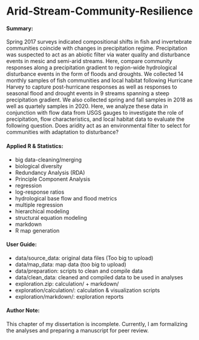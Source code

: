 # Arid-Stream-Community-Resilience

#### Summary:
Spring 2017 surveys indicated compositional shifts in fish and invertebrate communities coincide with changes in precipitation regime. Precipitation was suspected to act as an abiotic filter via water quality and disturbance events in mesic and semi-arid streams. Here, compare community responses along a precipitation gradient to region-wide hydrological disturbance events in the form of floods and droughts. We collected 14 monthly samples of fish communities and local habitat following Hurricane Harvey to capture post-hurricane responses as well as responses to seasonal flood and drought events in 9 streams spanning a steep precipitation gradient. We also collected spring and fall samples in 2018 as well as quartely samples in 2020. Here, we analyze these data in conjunction with flow data from USGS gauges to investigate the role of precipitation, flow characteristics, and local habitat data to evaluate the following question. Does aridity act as an environmental filter to select for communities with adaptation to disturbance?

#### Applied R & Statistics:
- big data-cleaning/merging
- biological diversity
- Redundancy Analysis (RDA)
- Principle Component Analysis
- regression
- log-response ratios
- hydrological base flow and flood metrics
- multiple regression
- hierarchical modeling
- structural equation modeling
- markdown
- R map generation

#### User Guide:
- data/source_data: original data files (Too big to upload)
- data/map_data: map data (too big to upload)
- data/preparation: scripts to clean and compile data
- data/clean_data: cleaned and compiled data to be used in analyses
- exploration.zip: calculation/ + markdown/
- exploration/calculation/: calculation & visualization scripts 
- exploration/markdown/: exploration reports

#### Author Note:
This chapter of my dissertation is incomplete. Currently, I am formalizing the analyses and preparing a manuscript for peer review.
